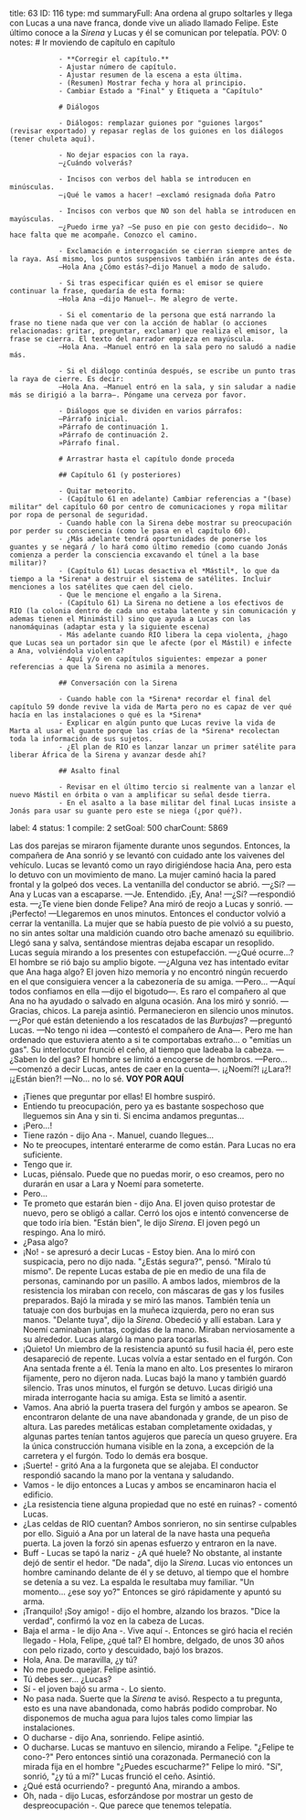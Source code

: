 title:          63
ID:             116
type:           md
summaryFull:    Ana ordena al grupo soltarles y llega con Lucas a una nave franca, donde vive un aliado llamado Felipe. Este último conoce a la *Sirena* y Lucas y él se comunican por telepatía.
POV:            0
notes:          # Ir moviendo de capítulo en capítulo
                
                - **Corregir el capítulo.**
                - Ajustar número de capítulo.
                - Ajustar resumen de la escena a esta última.
                - (Resumen) Mostrar fecha y hora al principio.
                - Cambiar Estado a "Final" y Etiqueta a "Capítulo"
                
                # Diálogos
                
                - Diálogos: remplazar guiones por "guiones largos" (revisar exportado) y repasar reglas de los guiones en los diálogos (tener chuleta aquí).
                
                - No dejar espacios con la raya.
                —¿Cuándo volverás?
                
                - Incisos con verbos del habla se introducen en minúsculas.
                —¡Qué le vamos a hacer! —exclamó resignada doña Patro
                
                - Incisos con verbos que NO son del habla se introducen en mayúsculas.
                —¿Puedo irme ya? —Se puso en pie con gesto decidido—. No hace falta que me acompañe. Conozco el camino.
                
                - Exclamación e interrogación se cierran siempre antes de la raya. Así mismo, los puntos suspensivos también irán antes de ésta.
                —Hola Ana ¿Cómo estás?—dijo Manuel a modo de saludo.
                
                - Si tras especificar quién es el emisor se quiere continuar la frase, quedaría de esta forma:
                —Hola Ana —dijo Manuel—. Me alegro de verte.
                
                - Si el comentario de la persona que está narrando la frase no tiene nada que ver con la acción de hablar (o acciones relacionadas: gritar, preguntar, exclamar) que realiza el emisor, la frase se cierra. El texto del narrador empieza en mayúscula.
                —Hola Ana. —Manuel entró en la sala pero no saludó a nadie más.
                
                - Si el diálogo continúa después, se escribe un punto tras la raya de cierre. Es decir:
                —Hola Ana. —Manuel entró en la sala, y sin saludar a nadie más se dirigió a la barra—. Póngame una cerveza por favor.
                
                - Diálogos que se dividen en varios párrafos:
                —Párrafo inicial.
                »Párrafo de continuación 1.
                »Párrafo de continuación 2.
                »Párrafo final.
                
                # Arrastrar hasta el capítulo donde proceda
                
                ## Capítulo 61 (y posteriores)
                
                - Quitar meteorito.
                - (Capítulo 61 en adelante) Cambiar referencias a "(base) militar" del capítulo 60 por centro de comunicaciones y ropa militar por ropa de personal de seguridad.
                - Cuando hable con la Sirena debe mostrar su preocupación por perder su consciencia (como le pasa en el capítulo 60).
                - ¿Más adelante tendrá oportunidades de ponerse los guantes y se negará / lo hará como último remedio (como cuando Jonás comienza a perder la consciencia excavando el túnel a la base militar)?
                - (Capítulo 61) Lucas desactiva el *Mástil*, lo que da tiempo a la *Sirena* a destruir el sistema de satélites. Incluir menciones a los satélites que caen del cielo.
                - Que le mencione el engaño a la Sirena.
                - (Capítulo 61) La Sirena no detiene a los efectivos de RIO (la colonia dentro de cada uno estaba latente y sin comunicación y ademas tienen el Minimástil) sino que ayuda a Lucas con las nanomáquinas (adaptar esta y la siguiente escena)
                - Más adelante cuando RIO libera la cepa violenta, ¿hago que Lucas sea un portador sin que le afecte (por el Mástil) e infecte a Ana, volviéndola violenta?
                - Aquí y/o en capítulos siguientes: empezar a poner referencias a que la Sirena no asimila a menores.
                
                ## Conversación con la Sirena
                
                - Cuando hable con la *Sirena* recordar el final del capítulo 59 donde revive la vida de Marta pero no es capaz de ver qué hacía en las instalaciones o qué es la *Sirena*
                - Explicar en algún punto que Lucas revive la vida de Marta al usar el guante porque las crías de la *Sirena* recolectan toda la información de sus sujetos.
                - ¿El plan de RIO es lanzar lanzar un primer satélite para liberar África de la Sirena y avanzar desde ahí?
                
                ## Asalto final
                
                - Revisar en el último tercio si realmente van a lanzar el nuevo Mástil en órbita o van a amplificar su señal desde tierra.
                - En el asalto a la base militar del final Lucas insiste a Jonás para usar su guante pero este se niega (¿por qué?).
label:          4
status:         1
compile:        2
setGoal:        500
charCount:      5869


Las dos parejas se miraron fijamente durante unos segundos.
Entonces, la compañera de Ana sonrió y se levantó con cuidado ante los vaivenes del vehículo.
Lucas se levantó como un rayo dirigiéndose hacia Ana, pero esta lo detuvo con un movimiento de mano.
La mujer caminó hacia la pared frontal y la golpeó dos veces. La ventanilla del conductor se abrió.
—¿Sí?
—Ana y Lucas van a escaparse.
—Je. Entendido. ¡Ey, Ana!
—¿Sí? —respondió esta.
—¿Te viene bien donde Felipe?
Ana miró de reojo a Lucas y sonrió.
—¡Perfecto!
—Llegaremos en unos minutos.
Entonces el conductor volvió a cerrar la ventanilla.
La mujer que se había puesto de pie volvió a su puesto, no sin antes soltar una maldición cuando otro bache amenazó su equilibrio. Llegó sana y salva, sentándose mientras dejaba escapar un resoplido.
Lucas seguía mirando a los presentes con estupefacción.
—¿Qué ocurre...?
El hombre se rió bajo su amplio bigote.
—¿Alguna vez has intentado evitar que Ana haga algo?
El joven hizo memoria y no encontró ningún recuerdo en el que consiguiera vencer a la cabezonería de su amiga.
—Pero...
—Aquí todos confiamos en ella —dijo el bigotudo—. Es raro el compañero al que Ana no ha ayudado o salvado en alguna ocasión.
Ana los miró y sonrió.
—Gracias, chicos.
La pareja asintió.
Permanecieron en silencio unos minutos.
—¿Por qué están deteniendo a los rescatados de las *Burbujas*? —preguntó Lucas.
—No tengo ni idea —contestó el compañero de Ana—. Pero me han ordenado que estuviera atento a si te comportabas extraño... o "emitías un gas".
Su interlocutor frunció el ceño, al tiempo que ladeaba la cabeza.
—¿Saben lo del gas?
El hombre se limitó a encogerse de hombros.
—Pero... —comenzó a decir Lucas, antes de caer en la cuenta—. ¡¿Noemí?! ¡¿Lara?! ¡¿Están bien?!
—No... no lo sé.
**VOY POR AQUÍ**
- ¡Tienes que preguntar por ellas!
El hombre suspiró.
- Entiendo tu preocupación, pero ya es bastante sospechoso que lleguemos sin Ana y sin ti. Si encima andamos preguntas...
- ¡Pero...!
- Tiene razón - dijo Ana -. Manuel, cuando llegues...
- No te preocupes, intentaré enterarme de como están.
Para Lucas no era suficiente.
- Tengo que ir.
- Lucas, piénsalo. Puede que no puedas morir, o eso creamos, pero no durarán en usar a Lara y Noemí para someterte.
- Pero...
- Te prometo que estarán bien - dijo Ana.
El joven quiso protestar de nuevo, pero se obligó a callar. Cerró los ojos e intentó convencerse de que todo iría bien.
"Están bien", le dijo *Sirena*.
El joven pegó un respingo. Ana lo miró.
- ¿Pasa algo?
- ¡No! - se apresuró a decir Lucas - Estoy bien.
Ana lo miró con suspicacia, pero no dijo nada.
"¿Estás segura?", pensó.
"Míralo tú mismo".
De repente Lucas estaba de pie en medio de una fila de personas, caminando por un pasillo. A ambos lados, miembros de la resistencia los miraban con recelo, con máscaras de gas y los fusiles preparados.
Bajó la mirada y se miró las manos. También tenía un tatuaje con dos burbujas en la muñeca izquierda, pero no eran sus manos.
"Delante tuya", dijo la *Sirena*.
Obedeció y allí estaban. Lara y Noemí caminaban juntas, cogidas de la mano. Miraban nerviosamente a su alrededor.
Lucas alargó la mano para tocarlas.
- ¡Quieto!
Un miembro de la resistencia apuntó su fusil hacia él, pero este desapareció de repente.
Lucas volvía a estar sentado en el furgón. Con Ana sentada frente a él.
Tenía la mano en alto.
Los presentes lo miraron fijamente, pero no dijeron nada.
Lucas bajó la mano y también guardó silencio.
Tras unos minutos, el furgón se detuvo.
Lucas dirigió una mirada interrogante hacia su amiga. Esta se limitó a asentir.
- Vamos.
Ana abrió la puerta trasera del furgón y ambos se apearon.
Se encontraron delante de una nave abandonada y grande, de un piso de altura. Las paredes metálicas estaban completamente oxidadas, y algunas partes tenían tantos agujeros que parecía un queso gruyere. Era la única construcción humana visible en la zona, a excepción de la carretera y el furgón. Todo lo demás era bosque.
- ¡Suerte! - gritó Ana a la furgoneta que se alejaba.
El conductor respondió sacando la mano por la ventana y saludando.
- Vamos - le dijo entonces a Lucas y ambos se encaminaron hacia el edificio. 
- ¿La resistencia tiene alguna propiedad que no esté en ruinas? - comentó Lucas.
- ¿Las celdas de RIO cuentan?
Ambos sonrieron, no sin sentirse culpables por ello.
Siguió a Ana por un lateral de la nave hasta una pequeña puerta. La joven la forzó sin apenas esfuerzo y entraron en la nave.
- Buff - Lucas se tapó la nariz - ¿A qué huele?
No obstante, al instante dejó de sentir el hedor.
"De nada", dijo la *Sirena*.
Lucas vio entonces un hombre caminando delante de él y se detuvo, al tiempo que el hombre se detenía a su vez. La espalda le resultaba muy familiar.
"Un momento... ¿ese soy yo?"
Entonces se giró rápidamente y apuntó su arma.
- ¡Tranquilo! ¡Soy amigo! - dijo el hombre, alzando los brazos.
"Dice la verdad", confirmó la voz en la cabeza de Lucas.
- Baja el arma - le dijo Ana -. Vive aquí -. Entonces se giró hacia el recién llegado - Hola, Felipe, ¿qué tal?
El hombre, delgado, de unos 30 años con pelo rizado, corto y descuidado, bajó los brazos.
- Hola, Ana. De maravilla, ¿y tú?
- No me puedo quejar.
Felipe asintió.
- Tú debes ser... ¿Lucas?
- Sí - el joven bajó su arma -. Lo siento.
- No pasa nada. Suerte que la *Sirena* te avisó. Respecto a tu pregunta, esto es una nave abandonada, como habrás podido comprobar. No disponemos de mucha agua para lujos tales como limpiar las instalaciones.
- O ducharse - dijo Ana, sonriendo.
Felipe asintió.
- O ducharse.
Lucas se mantuvo en silencio, mirando a Felipe.
"¿Felipe te cono-?" Pero entonces sintió una corazonada. Permaneció con la mirada fija en el hombre "¿Puedes escucharme?"
Felipe lo miró.
"Sí", sonrió, "¿y tú a mí?"
Lucas frunció el ceño. Asintió.
- ¿Qué está ocurriendo? - preguntó Ana, mirando a ambos.
- Oh, nada - dijo Lucas, esforzándose por mostrar un gesto de despreocupación -. Que parece que tenemos telepatía.